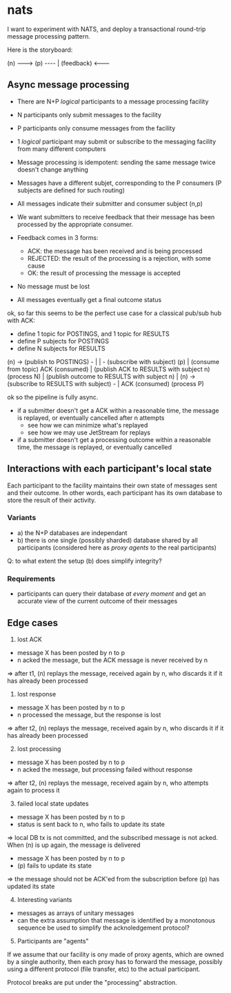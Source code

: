 # nats

I want to experiment with NATS, and deploy a transactional round-trip message processing pattern.

Here is the storyboard:

(n) ---> (p) ----
                |
(feedback)   <---

## Async message processing

* There are N+P _logical_ participants to a message processing facility
* N participants only submit messages to the facility
* P participants only consume messages from the facility
* 1 _logical_ participant may submit or subscribe to the messaging facility from many different computers

* Message processing is idempotent: sending the same message twice doesn't change anything
* Messages have a different subjet, corresponding to the P consumers (P subjects are defined for such routing)
* All messages indicate their submitter and consumer subject (n,p)

* We want submitters to receive feedback that their message has been processed by the appropriate consumer.
* Feedback comes in 3 forms:
    * ACK: the message has been received and is being processed
    * REJECTED: the result of the processing is a rejection, with some cause
    * OK: the result of processing the message is accepted

* No message must be lost
* All messages eventually get a final outcome status

ok, so far this seems to be the perfect use case for a classical pub/sub hub with ACK:

* define 1 topic for POSTINGS, and 1 topic for RESULTS
* define P subjects for POSTINGS
* define N subjects for RESULTS

(n)  -> (publish to POSTINGS) - |
                                | -        (subscribe with subject) (p)
                                                      |
                                               (consume from topic)
                                                  ACK (consumed)
                                                      |
                                         (publish ACK to RESULTS with subject n)
                                                    (process N)
                                                      |
                                         (publish outcome to RESULTS with subject n)
                                                      |
(n)  -> (subscribe to RESULTS with subject) -         |
            ACK (consumed)
             (process P)

ok so the pipeline is fully async.

* if a submitter doesn't get a ACK within a reasonable time, the message is replayed, or eventually cancelled after n attempts
  * see how we can minimize what's replayed
  * see how we may use JetStream for replays
* if a submitter doesn't get a processing outcome within a reasonable time, the message is replayed, or eventually cancelled


## Interactions with each participant's local state

Each participant to the facility maintains their own state of messages sent and their outcome.
In other words, each participant has its own database to store the result of their activity.

### Variants
* a) the N+P databases are independant
* b) there is one single (possibly sharded) database shared by all participants (considered here as _proxy agents_ to the real participants)

Q: to what extent the setup (b) does simplify integrity?

### Requirements
* participants can query their database _at every moment_ and get an accurate view of the current outcome of their messages

## Edge cases
1. lost ACK
* message X has been posted by n to p
* n acked the message, but the ACK message is never received by n

=> after t1, (n) replays the message, received again by n, who discards it if it has already been processed

1. lost response
* message X has been posted by n to p
* n processed the message, but the response is lost

=> after t2, (n) replays the message, received again by n, who discards it if it has already been processed

2. lost processing
* message X has been posted by n to p
* n acked the message, but processing failed without response

=> after t2, (n) replays the message, received again by n, who attempts again to process it

3. failed local state updates

* message X has been posted by n to p
* status is sent back to n, who fails to update its state

=> local DB tx is not committed, and the subscribed message is not acked. When (n) is up again, the message is delivered

* message X has been posted by n to p
* (p) fails to update its state

=> the message should not be ACK'ed from the subscription before (p) has updated its state

4. Interesting variants

* messages as  arrays  of unitary messages
* can the extra assumption that message is identified by a monotonous sequence be used to simplify the acknoledgement protocol?

5. Participants are "agents"

If we assume that our facility is ony made of proxy agents, which are owned by a single authority,
then each proxy has to forward the message, possibly using a different protocol (file transfer, etc) to the actual participant.

Protocol breaks are put under the "processing" abstraction.
